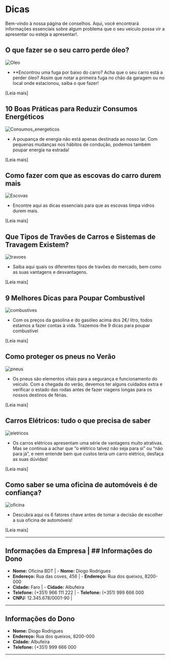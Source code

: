 # Dicas

Bem-vindo à nossa página de conselhos. Aqui, você encontrará informações essenciais sobre algum problema que o seu veiculo possa vir a apresentar ou esteja a apresentar!.

## O que fazer se o seu carro perde óleo?

![Oleo](https://www.oficinasmforce.pt/uploads/subcanais2/dreamstime_xl_154358115.jpg)

- **Encontrou uma fuga por baixo do carro? Acha que o seu carro está a perder óleo? Assim que notar a primeira fuga no chão da garagem ou no local onde estacionou, saiba o que fazer!

[Leia mais]

## 10 Boas Práticas para Reduzir Consumos Energéticos

![Consumos_energeticos](https://www.oficinasmforce.pt/uploads/subcanais2/reduzirconsumos[1].jpg)

- A poupança de energia não está apenas destinada ao nosso lar. Com pequenas mudanças nos hábitos de condução, podemos também poupar energia na estrada!

[Leia mais]

## Como fazer com que as escovas do carro durem mais

![Escovas](https://www.oficinasmforce.pt/uploads/subcanais2/escovas_destaque.jpg)

- Encontre aqui as dicas essenciais para que as escovas limpa vidros durem mais.

[Leia mais]

## Que Tipos de Travões de Carros e Sistemas de Travagem Existem?

![travoes](https://www.oficinasmforce.pt/uploads/subcanais2/travoes2_destaque.jpg)

- Saiba aqui quais os diferentes tipos de travões do mercado, bem como as suas vantagens e desvantagens.

[Leia mais]


## 9 Melhores Dicas para Poupar Combustível

![combustives](https://www.oficinasmforce.pt/uploads/subcanais2/poupar_combustivel_.jpg)

- Com os preços da gasolina e do gasóleo acima dos 2€/ litro, todos estamos a fazer contas à vida. Trazemos-lhe 9 dicas para poupar combustível

[Leia mais]

## Como proteger os pneus no Verão

![pneus](https://www.oficinasmforce.pt/uploads/subcanais2/pneus3_destaque.jpg)

- Os pneus são elementos vitais para a segurança e funcionamento do veículo. Com a chegada do verão, devemos ter alguns cuidados extra e verificar o estado das rodas antes de fazer viagens longas para os nossos destinos de férias.

[Leia mais]

## Carros Elétricos: tudo o que precisa de saber

![eletricos](https://www.oficinasmforce.pt/uploads/subcanais2/imagem1-6[1].jpg)

- Os carros elétricos apresentam uma série de vantagens muito atrativas. Mas se continua a achar que “o elétrico talvez não seja para si” ou “não para já”, e nem entende bem que custos teria um carro elétrico, desfaça as suas dúvidas!

[Leia mais]

## Como saber se uma oficina de automóveis é de confiança?

![oficina](https://www.oficinasmforce.pt/uploads/subcanais2/inspecao_destaque.jpg)

- Descubra aqui os 6 fatores chave antes de tomar a decisão de escolher a sua oficina de automóveis! 

[Leia mais]


---

## Informações da Empresa                  |         ## Informações do Dono
- **Nome:** Oficina BDT                    |         - **Nome:** Diogo Rodrigues
- **Endereço:** Rua das coves, 456         |         - **Endereço:** Rua dos queixos, 8200-000
- **Cidade:** Faro                         |         - **Cidade:** Albufeira
- **Telefone:** (+351) 966 111 222         |         - **Telefone:** (+351) 999 666 000
- **CNPJ:** 12.345.678/0001-90             |

---

## Informações do Dono
- **Nome:** Diogo Rodrigues
- **Endereço:** Rua dos queixos, 8200-000
- **Cidade:** Albufeira
- **Telefone:** (+351) 999 666 000

---

